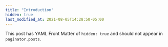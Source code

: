 ```yaml
---
title: "Introduction"
hidden: true
last_modified_at: 2021-08-05T14:28:50-05:00
---
```


This post has YAML Front Matter of `hidden: true` and should not appear in `paginator.posts`.
